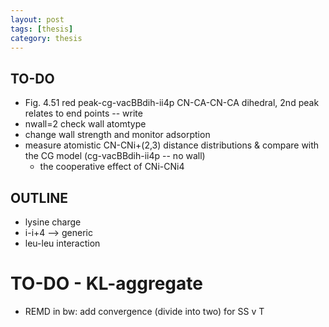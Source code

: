 ```yaml
---
layout: post
tags: [thesis]
category: thesis
---
```


## TO-DO
- Fig. 4.51 red peak-cg-vacBBdih-ii4p CN-CA-CN-CA dihedral, 2nd peak relates to end points -- write
- nwall=2 check wall atomtype
- change wall strength and monitor adsorption
- measure atomistic CN-CNi+(2,3) distance distributions & compare with the CG model (cg-vacBBdih-ii4p -- no wall)
	- the cooperative effect of CNi-CNi4

## OUTLINE
- lysine charge
- i-i+4 --> generic
- leu-leu interaction

# TO-DO - KL-aggregate
- REMD in bw: add convergence (divide into two) for SS v T
